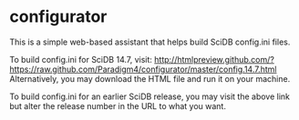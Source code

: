 configurator
============

This is a simple web-based assistant that helps build SciDB config.ini files.

To build config.ini for SciDB 14.7, visit:
http://htmlpreview.github.com/?https://raw.github.com/Paradigm4/configurator/master/config.14.7.html
Alternatively, you may download the HTML file and run it on your machine.

To build config.ini for an earlier SciDB release, you may visit the above link but alter the release number in the URL to what you want.
